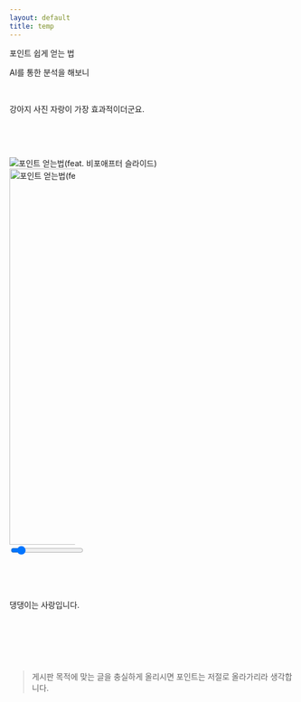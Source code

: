 ```yaml
---
layout: default
title: temp
---
```


<div class="document_3274660_1536149 rhymix_content xe_content" data-pswp-uid="1"><p>포인트 쉽게 얻는 법</p><p>AI를 통한 분석을 해보니</p><p><br></p><p>강아지 사진 자랑이 가장 효과적이더군요.</p><p><br></p><p><br></p><div class="beer-slider beer-ready" id="ap_beer_210495" data-start="10"><img src="/files/attach/images/2416104/660/274/003/748eeaeb2cd737d72a2677c2aacbce68.png" data-pswp-pid="1" alt="포인트 얻는법(feat. 비포애프터 슬라이드)" title="포인트 얻는법(feat. 비포애프터 슬라이드)" loading="lazy"><div class="beer-reveal" style="width: 23%;"><img src="/files/attach/images/2416104/660/274/003/355214fb6dc99dba7968f013b8fcc20c.png" data-pswp-pid="2" alt="포인트 얻는법(feat. 비포애프터 슬라이드)" title="포인트 얻는법(feat. 비포애프터 슬라이드)" loading="lazy" style="width: 666px;"></div><input type="range" class="beer-range" aria-label="Percent of revealed content" aria-valuemin="0" aria-valuemax="100" aria-valuenow="23" value="10" min="0" max="100"><span class="beer-handle" style="left: 23%;"></span></div><p><br></p><p><br></p><p>댕댕이는 사랑입니다.</p><p><br></p><p><br></p><p><br></p><blockquote><p>게시판 목적에 맞는 글을 충실하게 올리시면 포인트는 저절로 올라가리라 생각합니다.</p></blockquote></div>
